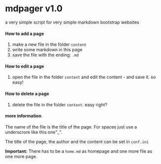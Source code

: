 # mdpager v1.0

a very simple script for very simple markdown bootstrap websites

#### How to add a page
1. make a new file in the folder `content`
2. write some markdown in this page
3. save the file with the ending: `.md`

#### How to edit a page

1. open the file in the folder `content` and edit the content - and save it. so easy!

#### How to delete a page

1. delete the file in the folder `content`. easy right?

#### more information

The name of the file is the title of the page. For spaces just use a underscrore like this one"_".

The title of the page, the author and the content can be set in `conf.ini`

__Important:__ There has to be a `home.md` as homepage and one more file as one more page.
